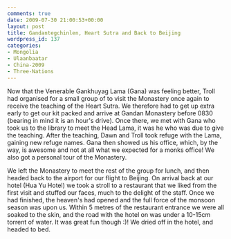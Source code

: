 ```yaml
---
comments: true
date: 2009-07-30 21:00:53+00:00
layout: post
title: Gandantegchinlen, Heart Sutra and Back to Beijing
wordpress_id: 137
categories:
- Mongolia
- Ulaanbaatar
- China-2009
- Three-Nations
---
```


Now that the Venerable Gankhuyag Lama (Gana) was feeling better, Troll had organised for a small group of to visit the Monastery once again to receive the teaching of the Heart Sutra. We therefore had to get up extra early to get our kit packed and arrive at Gandan Monastery before 0830 (bearing in mind it is an hour's drive). Once there, we met with Gana who took us to the library to meet the Head Lama, it was he who was due to give the teaching. After the teaching, Dawn and Troll took refuge with the Lama, gaining new refuge names. Gana then showed us his office, which, by the way, is awesome and not at all what we expected for a monks office! We also got a personal tour of the Monastery.



We left the Monastery to meet the rest of the group for lunch, and then headed back to the airport for our flight to Beijing. On arrival back at our hotel (Hua Yu Hotel) we took a stroll to a restaurant that we liked from the first visit and stuffed our faces, much to the delight of the staff. Once we had finished, the heaven's had opened and the full force of the monsoon season was upon us. Within 5 metres of the restaurant entrance we were all soaked to the skin, and the road with the hotel on was under a 10-15cm torrent of water. It was great fun though :)! We dried off in the hotel, and headed to bed.
